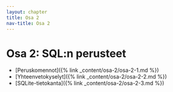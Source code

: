 ```yaml
---
layout: chapter
title: Osa 2
nav-title: Osa 2
---
```

# Osa 2: SQL:n perusteet

* [Peruskomennot]({% link _content/osa-2/osa-2-1.md %})
* [Yhteenvetokyselyt]({% link _content/osa-2/osa-2-2.md %})
* [SQLite-tietokanta]({% link _content/osa-2/osa-2-3.md %})